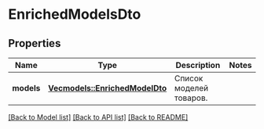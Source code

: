 # EnrichedModelsDto

## Properties
Name | Type | Description | Notes
------------ | ------------- | ------------- | -------------
**models** | [**Vec<models::EnrichedModelDto>**](EnrichedModelDTO.md) | Список моделей товаров. | 

[[Back to Model list]](../README.md#documentation-for-models) [[Back to API list]](../README.md#documentation-for-api-endpoints) [[Back to README]](../README.md)


